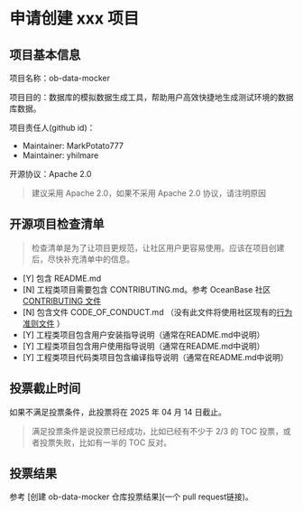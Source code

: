 # 申请创建 xxx 项目

## 项目基本信息

项目名称：ob-data-mocker

项目目的：数据库的模拟数据生成工具，帮助用户高效快捷地生成测试环境的数据库数据。

项目责任人(github id)：
- Maintainer: MarkPotato777
- Maintainer: yhilmare

开源协议：Apache 2.0

> 建议采用 Apache 2.0，如果不采用 Apache 2.0 协议，请注明原因

## 开源项目检查清单

> 检查清单是为了让项目更规范，让社区用户更容易使用。应该在项目创建后，尽快补充清单中的信息。

- [Y] 包含 README.md
- [N] 工程类项目需要包含 CONTRIBUTING.md。参考 OceanBase 社区 [CONTRIBUTING 文件](https://github.com/oceanbase/.github/blob/main/CONTRIBUTING.md)
- [N] 包含文件 CODE_OF_CONDUCT.md （没有此文件将使用社区现有的[行为准则文件](https://github.com/oceanbase/.github/blob/main/CODE_OF_CONDUCT.md) ）
- [Y] 工程类项目包含用户安装指导说明（通常在README.md中说明）
- [Y] 工程类项目包含用户使用指导说明（通常在README.md中说明）
- [Y] 工程类项目代码类项目包含编译指导说明（通常在README.md中说明）

## 投票截止时间
如果不满足投票条件，此投票将在 2025 年 04 月 14 日截止。

> 满足投票条件是说投票已经成功，比如已经有不少于 2/3 的 TOC 投票，或者投票失败，比如有一半的 TOC 反对。


## 投票结果
参考 [创建 ob-data-mocker 仓库投票结果](一个 pull request链接)。
